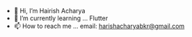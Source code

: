 - 👋 Hi, I’m Hairish Acharya
- 🌱 I’m currently learning ... Flutter
- 📫 How to reach me ...
email: harishacharyabkr@gmail.com
<!---
harishacharya07/harishacharya07 is a ✨ special ✨ repository because its `README.md` (this file) appears on your GitHub profile.
You can click the Preview link to take a look at your changes.
--->
